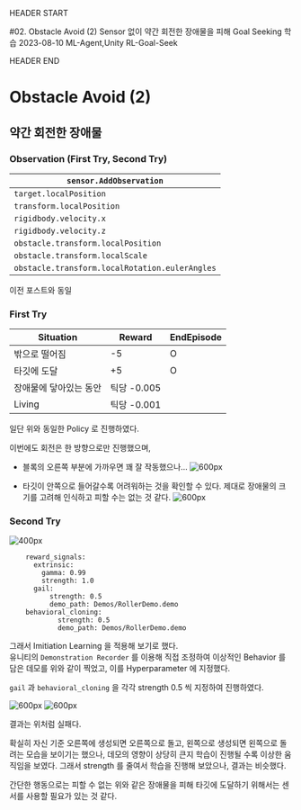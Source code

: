 HEADER START

#02. Obstacle Avoid (2)
Sensor 없이 약간 회전한 장애물을 피해 Goal Seeking 학습
2023-08-10
ML-Agent,Unity
RL-Goal-Seek

HEADER END

# Obstacle Avoid (2)

## 약간 회전한 장애물

### Observation (First Try, Second Try)

| `sensor.AddObservation`                        |
| ---------------------------------------------- |
| `target.localPosition`                         |
| `transform.localPosition`                      |
| `rigidbody.velocity.x`                         |
| `rigidbody.velocity.z`                         |
| `obstacle.transform.localPosition`             |
| `obstacle.transform.localScale`                |
| `obstacle.transform.localRotation.eulerAngles` |

이전 포스트와 동일

### First Try

| Situation              | Reward      | EndEpisode |
| ---------------------- | ----------- | ---------- |
| 밖으로 떨어짐          | -5          | O          |
| 타깃에 도달            | +5          | O          |
| 장애물에 닿아있는 동안 | 틱당 -0.005 |            |
| Living                 | 틱당 -0.001 |            |

일단 위와 동일한 Policy 로 진행하였다.

이번에도 회전은 한 방향으로만 진행했으며,

- 블록의 오른쪽 부분에 가까우면 꽤 잘 작동했으나...
  ![600px](/imgs/post_imgs/mlagent_02/1.webp)

- 타깃이 안쪽으로 들어갈수록 어려워하는 것을 확인할 수 있다. 제대로 장애물의 크기를 고려해 인식하고 피할 수는 없는 것 같다.
  ![600px](/imgs/post_imgs/mlagent_02/2.webp)

### Second Try

![400px](/imgs/post_imgs/mlagent_02/3.webp)

```
    reward_signals:
      extrinsic:
        gamma: 0.99
        strength: 1.0
      gail:
          strength: 0.5
          demo_path: Demos/RollerDemo.demo
    behavioral_cloning:
            strength: 0.5
            demo_path: Demos/RollerDemo.demo
```

그래서 Imitiation Learning 을 적용해 보기로 했다.  
유니티의 `Demonstration Recorder` 를 이용해 직접 조정하여 이상적인 Behavior 를 담은 데모를 위와 같이 찍었고, 이를 Hyperparameter 에 지정했다.

`gail` 과 `behavioral_cloning` 을 각각 strength 0.5 씩 지정하여 진행하였다.

![600px](/imgs/post_imgs/mlagent_02/5.webp)
![600px](/imgs/post_imgs/mlagent_02/6.png)

결과는 위처럼 실패다.

확실히 자신 기준 오른쪽에 생성되면 오른쪽으로 돌고, 왼쪽으로 생성되면 왼쪽으로 돌려는 모습을 보이기는 했으나, 데모의 영향이 상당히 큰지 학습이 진행될 수록 이상한 움직임을 보였다. 그래서 strength 를 줄여서 학습을 진행해 보았으나, 결과는 비슷했다.

간단한 행동으로는 피할 수 없는 위와 같은 장애물을 피해 타깃에 도달하기 위해서는 센서를 사용할 필요가 있는 것 같다.
